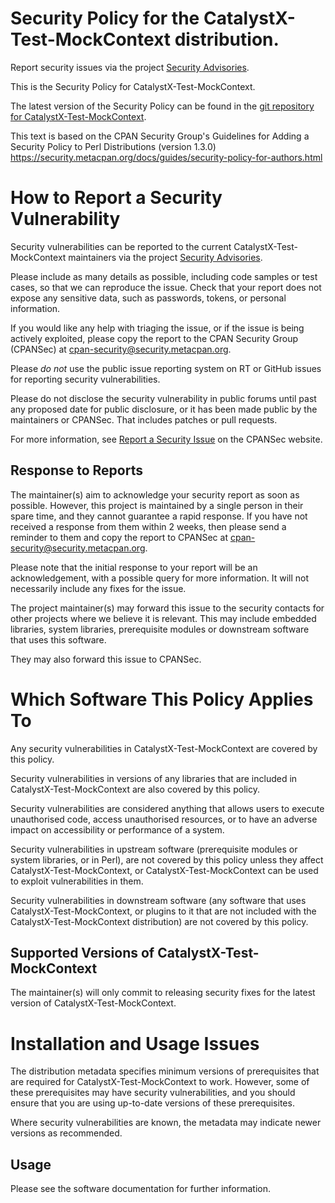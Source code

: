 # Security Policy for the CatalystX-Test-MockContext distribution.

Report security issues via the project
[Security Advisories](https://github.com/robrwo/CatalystX-Test-MockContext/security/advisories).

This is the Security Policy for CatalystX-Test-MockContext.

The latest version of the Security Policy can be found in the
[git repository for CatalystX-Test-MockContext](https://github.com/robrwo/CatalystX-Test-MockContext).

This text is based on the CPAN Security Group's Guidelines for Adding
a Security Policy to Perl Distributions (version 1.3.0)
https://security.metacpan.org/docs/guides/security-policy-for-authors.html

# How to Report a Security Vulnerability

Security vulnerabilities can be reported to the current CatalystX-Test-MockContext
maintainers via the project
[Security Advisories](https://github.com/robrwo/CatalystX-Test-MockContext/security/advisories).

Please include as many details as possible, including code samples
or test cases, so that we can reproduce the issue.  Check that your
report does not expose any sensitive data, such as passwords,
tokens, or personal information.

If you would like any help with triaging the issue, or if the issue
is being actively exploited, please copy the report to the CPAN
Security Group (CPANSec) at <cpan-security@security.metacpan.org>.

Please *do not* use the public issue reporting system on RT or
GitHub issues for reporting security vulnerabilities.

Please do not disclose the security vulnerability in public forums
until past any proposed date for public disclosure, or it has been
made public by the maintainers or CPANSec.  That includes patches or
pull requests.

For more information, see
[Report a Security Issue](https://security.metacpan.org/docs/report.html)
on the CPANSec website.

## Response to Reports

The maintainer(s) aim to acknowledge your security report as soon as
possible.  However, this project is maintained by a single person in
their spare time, and they cannot guarantee a rapid response.  If you
have not received a response from them within 2 weeks, then
please send a reminder to them and copy the report to CPANSec at
<cpan-security@security.metacpan.org>.

Please note that the initial response to your report will be an
acknowledgement, with a possible query for more information.  It
will not necessarily include any fixes for the issue.

The project maintainer(s) may forward this issue to the security
contacts for other projects where we believe it is relevant.  This
may include embedded libraries, system libraries, prerequisite
modules or downstream software that uses this software.

They may also forward this issue to CPANSec.

# Which Software This Policy Applies To

Any security vulnerabilities in CatalystX-Test-MockContext are covered by this policy.

Security vulnerabilities in versions of any libraries that are
included in CatalystX-Test-MockContext are also covered by this policy.

Security vulnerabilities are considered anything that allows users
to execute unauthorised code, access unauthorised resources, or to
have an adverse impact on accessibility or performance of a system.

Security vulnerabilities in upstream software (prerequisite modules
or system libraries, or in Perl), are not covered by this policy
unless they affect CatalystX-Test-MockContext, or CatalystX-Test-MockContext can
be used to exploit vulnerabilities in them.

Security vulnerabilities in downstream software (any software that
uses CatalystX-Test-MockContext, or plugins to it that are not included with the
CatalystX-Test-MockContext distribution) are not covered by this policy.

## Supported Versions of CatalystX-Test-MockContext

The maintainer(s) will only commit to releasing security fixes for
the latest version of CatalystX-Test-MockContext.

# Installation and Usage Issues

The distribution metadata specifies minimum versions of
prerequisites that are required for CatalystX-Test-MockContext to work.  However, some
of these prerequisites may have security vulnerabilities, and you
should ensure that you are using up-to-date versions of these
prerequisites.

Where security vulnerabilities are known, the metadata may indicate
newer versions as recommended.

## Usage

Please see the software documentation for further information.
